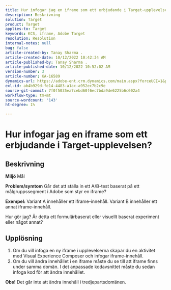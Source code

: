 ```yaml
---
title: Hur infogar jag en iframe som ett erbjudande i Target-upplevelsen?
description: Beskrivning
solution: Target
product: Target
applies-to: Target
keywords: KCS, iframe, Adobe Target
resolution: Resolution
internal-notes: null
bug: false
article-created-by: Tanay Sharma .
article-created-date: 10/12/2022 10:42:34 AM
article-published-by: Tanay Sharma .
article-published-date: 10/12/2022 10:52:02 AM
version-number: 3
article-number: KA-16589
dynamics-url: https://adobe-ent.crm.dynamics.com/main.aspx?forceUCI=1&pagetype=entityrecord&etn=knowledgearticle&id=a3521d94-1a4a-ed11-bba2-0022480868ff
exl-id: ab4b929d-fe14-4483-a1ac-a952ec7b2c9e
source-git-commit: 7f0f5035ea7cebd60f6ec7bda9de6225b6c602a4
workflow-type: tm+mt
source-wordcount: '143'
ht-degree: 1%

---
```


# Hur infogar jag en iframe som ett erbjudande i Target-upplevelsen?

## Beskrivning

<b>Miljö</b>
Mål


<b>Problem/symtom</b>
Går det att ställa in ett A/B-test baserat på ett målgruppssegment i Adobe som styr en iframe?



<b>Exempel:</b> Variant A innehåller ett iframe-innehåll. Variant B innehåller ett annat iframe-innehåll.

Hur gör jag? Är detta ett formulärbaserat eller visuellt baserat experiment eller något annat?


## Upplösning




1. Om du vill infoga en ny iframe i upplevelserna skapar du en aktivitet med Visual Experience Composer och infogar iframe-innehåll.
2. Om du vill ändra innehållet i en iframe måste du se till att iframe finns under samma domän. I det anpassade kodavsnittet måste du sedan infoga kod för att ändra innehållet.




<b>Obs!</b> Det går inte att ändra innehåll i tredjepartsdomänen.
